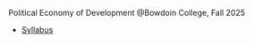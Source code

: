 Political Economy of Development
@Bowdoin College, Fall 2025

- [Syllabus](laiwz.github.io/bowdoin_pedev/Econ_3510_Syllabus.pdf)
